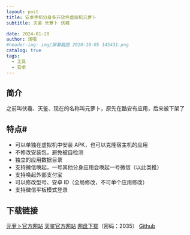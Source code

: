 ```yaml
---
layout: post
title: 安卓手机分身多开软件虚拟机元萝卜
subtitle: 天鉴 元萝卜 伏羲

date: 2024-01-28
author: 浅唱
#header-img: img/屏幕截图 2020-10-05 145431.png
catalog: true
tags:
  - 工具
  - 安卓
---
```


## 简介

之前叫伏羲、天鉴、现在的名称叫元萝卜，原先在酷安有应用，后来被下架了

## 特点#

- 可以单独在虚拟机中安装 APK，也可以克隆宿主机的应用
- 不修改安装包，避免被自检测
- 独立的应用数据目录
- 支持微信唤起，一号其他分身应用会唤起一号微信（以此类推）
- 支持唤起外部支付宝
- 可以修改型号、安卓 ID（全局修改，不可单个应用修改）
- 支持微信平板模式登录

## 下载链接

[元萝卜官方网站](http://www.die.lu/)
[天鉴官方网站](https://spatch.die.lu/)
[网盘下载](https://url38.ctfile.com/d/15037138-28988502-8fce96)（密码：2035）
[Github](https://github.com/Katana-Official/SPatch-Update)
